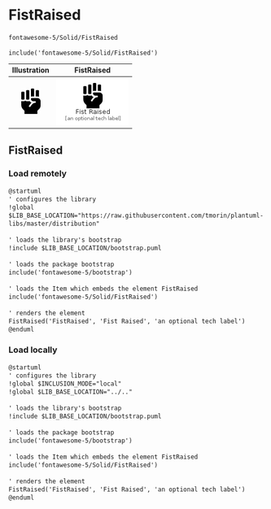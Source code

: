 # FistRaised


```text
fontawesome-5/Solid/FistRaised
```

```text
include('fontawesome-5/Solid/FistRaised')
```



| Illustration | FistRaised |
| :---: | :---: |
| ![illustration for Illustration](../../fontawesome-5/Solid/FistRaised.png) | ![illustration for FistRaised](../../fontawesome-5/Solid/FistRaised.Local.png) |




## FistRaised

### Load remotely
```plantuml
@startuml
' configures the library
!global $LIB_BASE_LOCATION="https://raw.githubusercontent.com/tmorin/plantuml-libs/master/distribution"

' loads the library's bootstrap
!include $LIB_BASE_LOCATION/bootstrap.puml

' loads the package bootstrap
include('fontawesome-5/bootstrap')

' loads the Item which embeds the element FistRaised
include('fontawesome-5/Solid/FistRaised')

' renders the element
FistRaised('FistRaised', 'Fist Raised', 'an optional tech label')
@enduml
```

### Load locally
```plantuml
@startuml
' configures the library
!global $INCLUSION_MODE="local"
!global $LIB_BASE_LOCATION="../.."

' loads the library's bootstrap
!include $LIB_BASE_LOCATION/bootstrap.puml

' loads the package bootstrap
include('fontawesome-5/bootstrap')

' loads the Item which embeds the element FistRaised
include('fontawesome-5/Solid/FistRaised')

' renders the element
FistRaised('FistRaised', 'Fist Raised', 'an optional tech label')
@enduml
```

